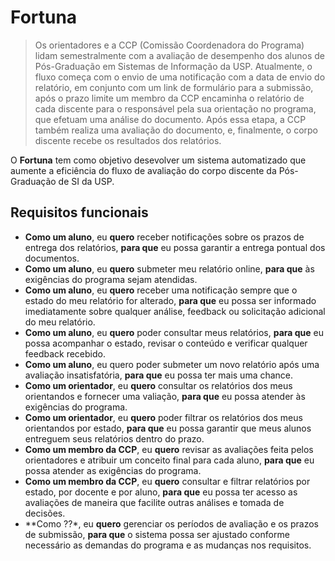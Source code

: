 # Fortuna
> Os orientadores e a CCP (Comissão Coordenadora do Programa) lidam semestralmente com a avaliação de desempenho dos alunos de Pós-Graduação em Sistemas de Informação da USP. Atualmente, o fluxo começa com o envio de uma notificação com a data de envio do relatório, em conjunto com um link de formulário para a submissão, após o prazo limite um membro da CCP encaminha o relatório de cada discente para o responsável pela sua orientação no programa, que efetuam uma análise do documento. Após essa etapa, a CCP também realiza uma avaliação do documento, e, finalmente, o corpo discente recebe os resultados dos relatórios. 

O **Fortuna** tem como objetivo desevolver um sistema automatizado que aumente a eficiência do fluxo de avaliação do corpo discente da Pós-Graduação de SI da USP.

## Requisitos funcionais
- **Como um aluno**, eu **quero** receber notificações sobre os prazos de entrega dos relatórios, **para que** eu possa garantir a entrega pontual dos documentos.
- **Como um aluno**, eu **quero** submeter meu relatório online, **para que** às exigências do programa sejam atendidas.
- **Como um aluno**, eu **quero** receber uma notificação sempre que o estado do meu relatório for alterado, **para que** eu possa ser informado imediatamente sobre qualquer análise, feedback ou solicitação adicional do meu relatório.
- **Como um aluno**, eu **quero** poder consultar meus relatórios, **para que** eu possa acompanhar o estado, revisar o conteúdo e verificar qualquer feedback recebido.
- **Como um aluno**, eu quero poder submeter um novo relatório após uma avaliação insatisfatória, **para que** eu possa ter mais uma chance.
- **Como um orientador**, eu **quero** consultar os relatórios dos meus orientandos e fornecer uma valiação, **para que** eu possa atender às exigências do programa.
- **Como um orientador**, eu **quero** poder filtrar os relatórios dos meus orientandos por estado, **para que** eu possa garantir que meus alunos entreguem seus relatórios dentro do prazo.
- **Como um membro da CCP**, eu **quero** revisar as avaliações feita pelos orientadores e atribuir um conceito final para cada aluno, **para que** eu possa atender as exigências do programa.
- **Como um membro da CCP**, eu **quero** consultar e filtrar relatórios por estado, por docente e por aluno, **para que** eu possa ter acesso as avaliações de maneira que facilite outras análises e tomada de decisões.
- **Como ??*, eu **quero** gerenciar os períodos de avaliação e os prazos de submissão, **para que** o sistema possa ser ajustado conforme necessário as demandas do programa e as mudanças nos requisitos.

